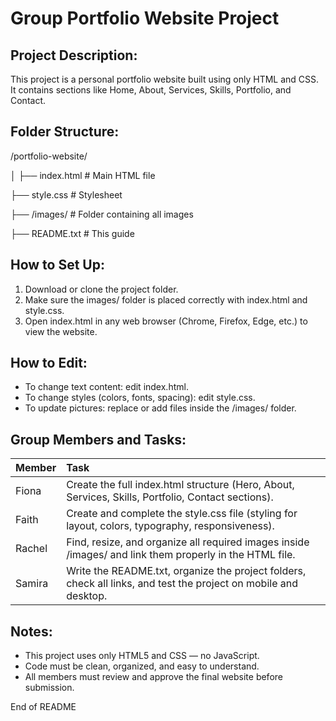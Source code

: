 
Group Portfolio Website Project
================================

Project Description:
--------------------
This project is a personal portfolio website built using only HTML and CSS.
It contains sections like Home, About, Services, Skills, Portfolio, and Contact.

Folder Structure:
-----------------
/portfolio-website/

│
├── index.html        # Main HTML file

├── style.css         # Stylesheet

├── /images/          # Folder containing all images

├── README.txt        # This guide


How to Set Up:
--------------
1. Download or clone the project folder.
2. Make sure the images/ folder is placed correctly with index.html and style.css.
3. Open index.html in any web browser (Chrome, Firefox, Edge, etc.) to view the website.

How to Edit:
------------
- To change text content: edit index.html.
- To change styles (colors, fonts, spacing): edit style.css.
- To update pictures: replace or add files inside the /images/ folder.

Group Members and Tasks:
------------------------
| Member   | Task |
|:---------|:-----|
| Fiona    | Create the full index.html structure (Hero, About, Services, Skills, Portfolio, Contact sections). |
| Faith    | Create and complete the style.css file (styling for layout, colors, typography, responsiveness). |
| Rachel   | Find, resize, and organize all required images inside /images/ and link them properly in the HTML file. |
| Samira   | Write the README.txt, organize the project folders, check all links, and test the project on mobile and desktop. |

Notes:
------
- This project uses only HTML5 and CSS — no JavaScript.
- Code must be clean, organized, and easy to understand.
- All members must review and approve the final website before submission.

End of README
